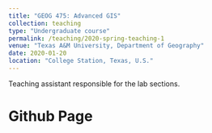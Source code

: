 ```yaml
---
title: "GEOG 475: Advanced GIS"
collection: teaching
type: "Undergraduate course"
permalink: /teaching/2020-spring-teaching-1
venue: "Texas A&M University, Department of Geography"
date: 2020-01-20
location: "College Station, Texas, U.S."
---
```


Teaching assistant responsible for the lab sections.

Github Page
======

